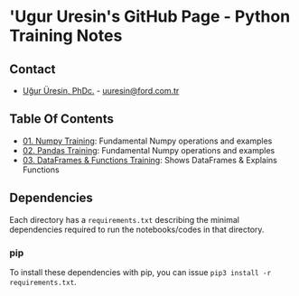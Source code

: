 # 'Ugur Uresin's GitHub Page - Python Training Notes

## Contact
* [Uğur Üresin, PhDc.](https://github.com/ugururesin) - [uuresin@ford.com.tr](mailto:uresinugur35@ford.com.tr)

## Table Of Contents

* [01. Numpy Training](https://github.com/ugururesin/Python_Training/blob/master/01_NumPy.ipynb): Fundamental Numpy operations and examples
* [02. Pandas Training](https://github.com/ugururesin/Python_Training/blob/master/02_Pandas.ipynb): Fundamental Numpy operations and examples
* [03. DataFrames & Functions Training](https://github.com/ugururesin/Python_Training/blob/master/03_DataFrames_and_Functions.ipynb): Shows DataFrames & Explains Functions

## Dependencies

Each directory has a `requirements.txt` describing the minimal dependencies required to run the notebooks/codes in that directory.

### pip
To install these dependencies with pip, you can issue `pip3 install -r requirements.txt`.
